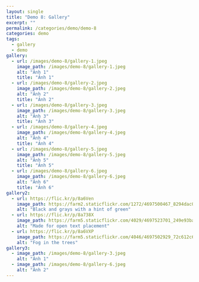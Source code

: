 ```yaml
---
layout: single
title: "Demo 8: Gallery"
excerpt: "" 
permalink: /categories/demo/demo-8
categories: demo
tags:
  - gallery
  - demo
gallery:
  - url: /images/demo-8/gallery-1.jpeg
    image_path: /images/demo-8/gallery-1.jpeg
    alt: "Ảnh 1"
    title: "Ảnh 1"
  - url: /images/demo-8/gallery-2.jpeg
    image_path: /images/demo-8/gallery-2.jpeg
    alt: "Ảnh 2"
    title: "Ảnh 2"
  - url: /images/demo-8/gallery-3.jpeg
    image_path: /images/demo-8/gallery-3.jpeg
    alt: "Ảnh 3"
    title: "Ảnh 3"
  - url: /images/demo-8/gallery-4.jpeg
    image_path: /images/demo-8/gallery-4.jpeg
    alt: "Ảnh 4"
    title: "Ảnh 4"
  - url: /images/demo-8/gallery-5.jpeg
    image_path: /images/demo-8/gallery-5.jpeg
    alt: "Ảnh 5"
    title: "Ảnh 5"
  - url: /images/demo-8/gallery-6.jpeg
    image_path: /images/demo-8/gallery-6.jpeg
    alt: "Ảnh 6"
    title: "Ảnh 6"
gallery2:
  - url: https://flic.kr/p/8a6Ven
    image_path: https://farm2.staticflickr.com/1272/4697500467_8294dac099_q.jpg
    alt: "Black and grays with a hint of green"
  - url: https://flic.kr/p/8a738X
    image_path: https://farm5.staticflickr.com/4029/4697523701_249e93ba23_q.jpg
    alt: "Made for open text placement"
  - url: https://flic.kr/p/8a6VXP
    image_path: https://farm5.staticflickr.com/4046/4697502929_72c612c636_q.jpg
    alt: "Fog in the trees"
gallery3:
  - image_path: /images/demo-8/gallery-3.jpeg
    alt: "Ảnh 1"
  - image_path: /images/demo-8/gallery-6.jpeg
    alt: "Ảnh 2"
---
```


